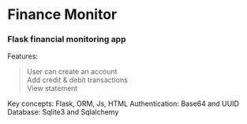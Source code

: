 # Finance Monitor

### Flask financial monitoring app

Features:

> User can create an account <br>
> Add credit & debit transactions <br>
> View statement <be>

Key concepts: Flask, ORM, Js, HTML
Authentication: Base64 and UUID
Database: Sqlite3 and Sqlalchemy
